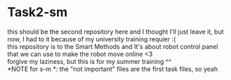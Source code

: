 # Task2-sm
this should be the second repository here and I thought I'll just leave it, but now, I had to it because of my university training requier :( <br>
this repository is to the Smart Methods and It's about robot control panel that we can use to make the robot move online <3
<br>
forgive my laziness, but this is for my summer training ^^ 
<br>
*NOTE for s-m *: the "not important" files are the first task files, so yeah
